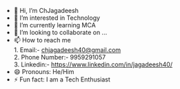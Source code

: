 - 👋 Hi, I’m ChJagadeesh
- 👀 I’m interested in Technology
- 🌱 I’m currently learning MCA
- 💞️ I’m looking to collaborate on ...
- 📫 How to reach me <br> 1. Email:- chjagadeesh40@gmail.com <br> 2. Phone Number:- 9959291057 <br> 3. Linkedin:- https://www.linkedin.com/in/jagadeesh40/ <br>
- 😄 Pronouns: He/Him
- ⚡ Fun fact: I am a Tech Enthusiast

<!---
ChJagadeesh46/ChJagadeesh46 is a ✨ special ✨ repository because its `README.md` (this file) appears on your GitHub profile.
You can click the Preview link to take a look at your changes.
--->
